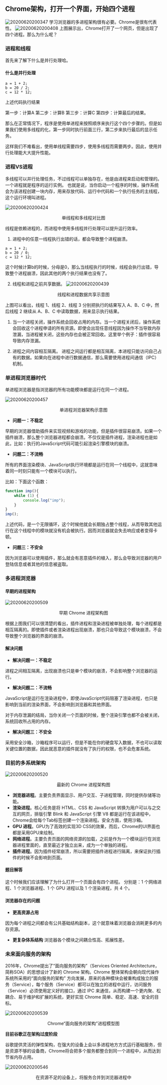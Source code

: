 ## Chrome架构，打开一个界面，开始四个进程
![20200620200347](https://hzy-1301560453.cos.ap-shanghai.myqcloud.com/2020/pictures/20200620200347.png)
学习浏览器的多进程架构很有必要。Chrome是很有代表性。
        ![20200620200408](https://hzy-1301560453.cos.ap-shanghai.myqcloud.com/2020/pictures/20200620200408.png)
上图展示出，Chrome打开了一个网页，但是出现了四个进程。那么为什么呢？

### 进程和线程
首先来了解下什么是并行处理哈。
#### 什么是并行处理
```
a = 1 + 2;
b = 20 / 2;
c = 12 * 12;
```
上述代码执行结果

第一步：计算A
第二步：计算B
第三步：计算C
第四步：计算最后的结果。

那么在正常情况下，程序是使用单进程来按照顺序来执行这个四个步骤的。但是如果我们使用多线程的化，第一步同时执行前面三行，第二步来执行最后的显示任务。

这样我们不难看出，使用单线程需要四步，使用多线程而需要两步。因此，使用并行处理能大大提升性能。

### 进程VS进程
多线程可以并行处理任务，不过线程可以单独存在，他是由进程来启动和管理的。一个进程就是程序的运行实例。
也就是说，当你启动一个程序的时候，操作系统会为该进程创建一块内存，用来存放代码、运行中代码和一个执行任务的主线程，这个运行环境叫进程。


![20200620200424](https://hzy-1301560453.cos.ap-shanghai.myqcloud.com/2020/pictures/20200620200424.png)
<center>单线程和多线程对比图</center>

线程是依赖进程的，而进程中使用多线程并行处理可以提升运行效率。

1. 进程中的任意一线程执行出错的话，都会导致整个进程崩溃。

```
a = 1 + 2;
b = 20 / 0;
c = 12 * 12;
```
这个时候计算b的时候，分母是0，那么当线程执行的时候，线程会执行出错，导致整个进程崩溃，因此其他的两个执行结果也没有了。

2. 线程和进程之前共享数据。
![20200620200439](https://hzy-1301560453.cos.ap-shanghai.myqcloud.com/2020/pictures/20200620200439.png)
<center>线程和进程数据共享示意图</center>

上图可以看出，线程 1、线程 2、线程 3 分别把执行的结果写入 A、B、C 中，然后线程 2 继续从 A、B、C 中读取数据，用来显示执行结果。

1. 当一个进程关闭，操作系统会回收占用的内存。当一个进程关闭后，操作系统会回收这个进程申请的所有资源。即使会出现任意线程因为操作不当导致内存泄漏，当进程被关闭，这些内存也会被正常回收。这里举个例子：插件很容易导致内存泄漏。

2. 进程之间内容相互隔离。
进程之间运行都是相互隔离，本进程只能访问自己占有的数据。如果向在进程中进行数据通信，那么需要使用进程间通信（IPC）机制。

### 单进程浏览器时代

单进程浏览器是指浏览器的所有功能模块都是运行在同一个进程。

![20200620200457](https://hzy-1301560453.cos.ap-shanghai.myqcloud.com/2020/pictures/20200620200457.png)
<center>单进程浏览器架构示意图</center>

- **问题一：不稳定**

早期的浏览器借助插件来实现视频和游戏的功能，但是插件很容易崩溃。如果一个插件崩溃，那么整个浏览器进程都会崩溃。不仅仅是插件进程，渲染进程也是如此，比如：执行的JavaScript代码可能引起渲染引擎模块的崩溃。

- **问题二：不流畅**

所有的界面渲染模块、JavaScript执行环境都是运行在同一个线程中，这就意味着同一时刻只能有一个模块可以执行。

比如：下面这个函数：
```js
function imp(){
    while (1) {
		console.log("imp");
	}
}
imp();
```

上述代码，是一个无限循环，这个时候他就会长期独占整个线程，从而导致其他运行在这个线程中的模块就没有机会被执行。因而浏览器就会失去响应或者变得卡顿。

- **问题三：不安全**

因为浏览器可以使用插件，那么就会有恶意插件的植入，那么会导致浏览器的用户登陆信息或者其他的信息被盗取。

### 多进程浏览器
#### 早期的进程架构

![20200620200509](https://hzy-1301560453.cos.ap-shanghai.myqcloud.com/2020/pictures/20200620200509.png)
<center>早期 Chrome 进程架构图</center>

根据上图我们可以很清楚的看出，插件进程和渲染进程被单独处理，每个进程都是相互隔离的。即使插件或者渲染进程出现崩溃，那也只会导致这个模块崩溃，不会导致整个浏览器的界面的崩溃。

#### 解决问题

- **解决问题一：不稳定**

进程之间相互隔离，出现崩溃也只是单个模块的崩溃，不会影响整个浏览器的运行。

- **解决问题二：不流畅**

JavaScript是运行在渲染进程中，即使JavaScript代码阻塞了渲染进程，也只是影响到当前的渲染界面，不会影响到浏览器和其他界面。

对于内存泄漏的结局，当你关闭一个页面的时候，整个渲染引擎也都不会被关闭，系统回收所占用的内存。

- **解决问题三：不安全**

采用安全沙箱，沙箱程序可以运行，但是不能在你的硬盘写入数据，不也可以读取关键位置的数据，因此就恶意的插件就没有了执行的权限，也不会危害系统。

### 目前的多系统架构

![20200620200520](https://hzy-1301560453.cos.ap-shanghai.myqcloud.com/2020/pictures/20200620200520.png)
<center>最新的 Chrome 进程架构图</center>

- **浏览器进程**。主要负责界面显示、用户交互、子进程管理，同时提供存储等功能。
- **渲染进程**。核心任务是将 HTML、CSS 和 JavaScript 转换为用户可以与之交互的网页，排版引擎 Blink 和 JavaScript 引擎 V8 都是运行在该进程中，Chrome会给每个Tab标签创建一个渲染进程。安全方面，使用沙箱。
- **GPU 进程**。GPU为了高效的实现3D CSS的效果，而后，Chrome的UI界面也都是采用GPU来绘制。
- **网络进程**。主要负责页面的网络资源的加载，之前是作为一个模块运行在浏览器进程里面的，直至最近才独立出来，成为一个单独的进程。
- **插件进程**。因为插件经常崩溃，所以需要把插件进程进行隔离，来保证执行插件的时候不会影响到页面。

#### 题目解答
这个时候我们应该理解了为什么打开一个页面会有四个进程。
分别是：1 个网络进程、1 个浏览器进程、1 个 GPU 进程以及 1 个渲染进程，共 4 个。

#### 浏览器存在的问题
- **更高资源占用**

因为每个进程之间都会有公共基础结构副本，这个就意味着浏览器会消耗更多的内存资源。

- **更复杂体系结构**
浏览器各个模块之间耦合性高、拓展性差。

### 未来面向服务的架构

2016年，Chrome提出了“面向服务的架构”（Services Oriented Architecture，简称SOA）的思想设计了新的 Chrome 架构。Chrome 整体架构会朝向现代操作系统所采用的“面向服务的架构” 方向发展，原来的各种模块会被重构成独立的服务（Service），每个服务（Service）都可以在独立的进程中运行，访问服务（Service）必须使用定义好的接口，通过 IPC 来通信，从而构建一个更内聚、松耦合、易于维护和扩展的系统，更好实现 Chrome 简单、稳定、高速、安全的目标。


![20200620200539](https://hzy-1301560453.cos.ap-shanghai.myqcloud.com/2020/pictures/20200620200539.png)
<center>Chrome“面向服务的架构”进程模型图</center>


**目前谷歌正在架构过度阶段**

谷歌提供灵活的弹性架构，在强大的设备上会以多进程地方方式运行基础服务，但是资源不够的设备商，Chrome将会把多个服务都整合到同一个进程中，从而达到节省内存占用。

![20200620200546](https://hzy-1301560453.cos.ap-shanghai.myqcloud.com/2020/pictures/20200620200546.png)

<center>在资源不足的设备上，将服务合并到浏览器进程中</center>

